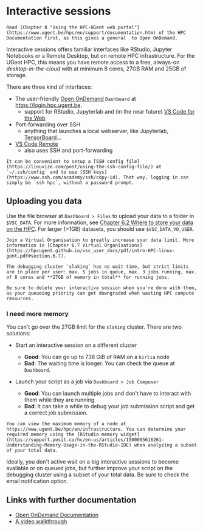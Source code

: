 # Interactive sessions

```{important}
Read [Chapter 8 "Using the HPC-UGent web portal"](https://www.ugent.be/hpc/en/support/documentation.htm) of the HPC Documentation first, as this gives a general  to Open OnDemand.
```

Interactive sessions offers familiar interfaces like RStudio, Jupyter Notebooks or a Remote Desktop, but on remote HPC infrastructure. For the UGent HPC, this means you have remote access to a free, always-on *desktop-in-the-cloud* with at minimum 8 cores, 27GB RAM and 25GB of storage.

There are three kind of interfaces:
- The user-friendly [Open OnDemand](https://openondemand.org/) `Dashboard` at https://login.hpc.ugent.be.
    - support for RStudio, Jupyterlab and (in the near future) [VS Code for the Web](https://code.visualstudio.com/docs/editor/vscode-web)
- Port-forwarding over SSH
    - anything that launches a local webserver, like Jupyterlab, [TensorBoard](https://www.tensorflow.org/tensorboard)...
- [VS Code Remote](https://code.visualstudio.com/docs/remote/remote-overview)
    - also uses SSH and port-forwarding

```{note}
It can be convenient to setup a [SSH config file](https://linuxize.com/post/using-the-ssh-config-file/) at `~/.ssh/config` and to use [SSH keys](https://www.ssh.com/academy/ssh/copy-id). That way, logging in can simply be `ssh hpc`, without a password prompt.
```

## Uploading you data

Use the file browser at `Dashboard > Files` to upload your data to a folder in `$VSC_DATA`. For more information, see [Chapter 6.2 Where to store your data on the HPC](https://hpcugent.github.io/vsc_user_docs/pdf/intro-HPC-linux-gent.pdf#section.6.7). For larger (>1GB) datasets, you should use `$VSC_DATA_VO_USER`.

```{note}
Join a Virtual Organisation to greatly increase your data limit. More information in [Chapter 6.7 Virtual Organisations](https://hpcugent.github.io/vsc_user_docs/pdf/intro-HPC-linux-gent.pdf#section.6.7).
```

```{note}
The debugging cluster `slaking` has no wait time, but strict limits are in place per user: max. 5 jobs in queue, max. 3 jobs running, max. of 8 cores and **27GB of memory in total** for running jobs.
```

```{warning}
Be sure to delete your interactive session when you're done with them, as your queueing priority can get downgraded when wasting HPC compute resources.
```

### I need more memory
You can't go over the 27GB limit for the `slaking` cluster. There are two solutions:

- Start an interactive session on a different cluster
    - **Good**: You can go up to 738 GiB of RAM on a `kirlia` node
    - **Bad**: The waiting time is longer. You can check the queue at `Dashboard`.

- Launch your script as a job via `Dashboard > Job Composer`
    - **Good**: You can launch multiple jobs and don't have to interact with them while they are running
    - **Bad**: It can take a while to debug your job submission script and get a correct job submission.

```{note}
You can view the maximum memory of a node at https://www.ugent.be/hpc/en/infrastructure. You can determine your required memory using the [RStudio memory widget](https://support.posit.co/hc/en-us/articles/1500005616261-Understanding-Memory-Usage-in-the-RStudio-IDE) when analyzing a subset of your total data.
```

Ideally, you don't active wait on a big interactive sessions to become available or on queued jobs, but further improve your script on the debugging cluster using a subset of your total data. Be sure to check the email notification option.


## Links with further documentation
- [Open OnDemand Documentation](https://osc.github.io/ood-documentation/master/)
- [A video walkthrough](https://www.youtube.com/watch?v=4-w-4wjlnPk)